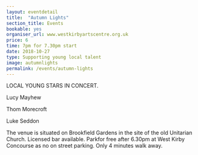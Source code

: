 ```yaml
---
layout: eventdetail
title:  "Autumn Lights"
section_title: Events
bookable: yes
organiser_url: www.westkirbyartscentre.org.uk
price: 6
time: 7pm for 7.30pm start
date: 2018-10-27
type: Supporting young local talent
image: autumnlights
permalink: /events/autumn-lights
---
```


LOCAL YOUNG STARS IN CONCERT.

Lucy Mayhew

Thom Morecroft

Luke Seddon


The venue is situated on Brookfield Gardens in the site of the old Unitarian Church. Licensed bar available. Parkfor free after 6.30pm at West Kirby Concourse as no on street parking. Only 4 minutes walk away.
